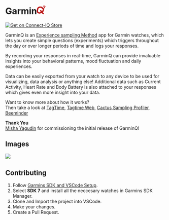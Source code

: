<h1>Garmin<img src="resources/drawables/launcher_icon.png" height=28></h1>

[![Get on Connect-IQ Store](https://img.shields.io/badge/Get_on-Connect--IQ_Store-blue?style=for-the-badge)](https://apps.garmin.com/apps/b4a4c26b-3b55-41d5-a760-978704c1b263)

GarminQ is an [Experience sampling Method](https://en.wikipedia.org/wiki/Experience_sampling_method) app for Garmin watches, which lets you create simple questions (experiments) which triggers throughout the day or over longer periods of time and logs your responses.  

By recording your responses in real-time, GarminQ can provide invaluable insights into your behavioral patterns, mood fluctuation and daily experiences.

Data can be easily exported from your watch to any device to be used for visualizing, data analysis or anything else! Additional data such as Current Activity, Heart Rate and Body Battery is also attached to your responses which gives even more insight into your data.


Want to know more about how it works?   
Then take a look at [TagTime](https://tagtime.com), [Tagtime Web](https://ttw.smitop.com/), [Cactus Sampling Profiler](https://getcactus.app/), [Beeminder](https://www.beeminder.com/)

<b>Thank You</b>  
[Misha Yagudin](https://yagud.in) for commissioning the initial release of GarminQ!

## Images

<img src="https://i.imgur.com/V68CmyT.png" height=300>

## Contributing

1. Follow [Garmins SDK and VSCode Setup](https://developer.garmin.com/connect-iq/connect-iq-basics/getting-started/).
2. Select **SDK 7** and install all the neccesary watches in Garmins SDK Manager.
3. Clone and Import the project into VSCode.
4. Make your changes.
5. Create a Pull Request.